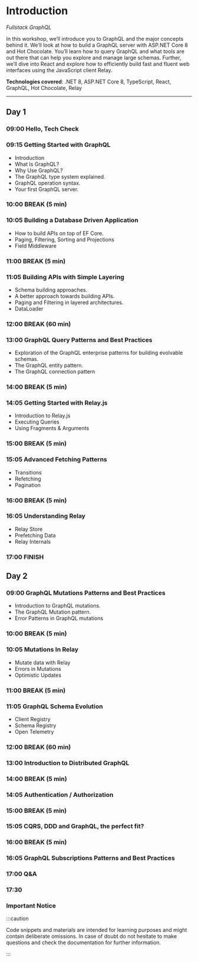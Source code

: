 # Introduction

_Fullstack GraphQL_

In this workshop, we’ll introduce you to GraphQL and the major concepts behind it. We’ll look at how to build a GraphQL server with ASP.NET Core 8 and Hot Chocolate. You’ll learn how to query GraphQL and what tools are out there that can help you explore and manage large schemas. Further, we’ll dive into React and explore how to efficiently build fast and fluent web interfaces using the JavaScript client Relay.

**Technologies covered**: .NET 8, ASP.NET Core 8, TypeScript, React, GraphQL, Hot Chocolate, Relay

---

## Day 1

### 09:00 Hello, Tech Check

### 09:15 Getting Started with GraphQL

- Introduction
- What Is GraphQL?
- Why Use GraphQL?
- The GraphQL type system explained.
- GraphQL operation syntax.
- Your first GraphQL server.

### 10:00 BREAK (5 min)

### 10:05 Building a Database Driven Application

- How to build APIs on top of EF Core.
- Paging, Filtering, Sorting and Projections
- Field Middleware

### 11:00 BREAK (5 min)

### 11:05 Building APIs with Simple Layering

- Schema building approaches.
- A better approach towards building APIs.
- Paging and Filtering in layered architectures.
- DataLoader

### 12:00 BREAK (60 min)

### 13:00 GraphQL Query Patterns and Best Practices

- Exploration of the GraphQL enterprise patterns for building evolvable schemas.
- The GraphQL entity pattern.
- The GraphQL connection pattern

### 14:00 BREAK (5 min)

### 14:05 Getting Started with Relay.js
- Introduction to Relay.js
- Executing Queries
- Using Fragments & Arguments

### 15:00 BREAK (5 min)

### 15:05 Advanced Fetching Patterns
- Transitions
- Refetching 
- Pagination

### 16:00 BREAK (5 min)

### 16:05 Understanding Relay
- Relay Store
- Prefetching Data
- Relay Internals

### 17:00 FINISH

## Day 2

### 09:00 GraphQL Mutations Patterns and Best Practices

- Introduction to GraphQL mutations.
- The GraphQL Mutation pattern.
- Error Patterns in GraphQL mutations

### 10:00 BREAK (5 min)

### 10:05 Mutations In Relay
- Mutate data with Relay
- Errors in Mutations
- Optimistic Updates

### 11:00 BREAK (5 min)

### 11:05 GraphQL Schema Evolution
- Client Registry
- Schema Registry
- Open Telemetry 
### 12:00 BREAK (60 min)

### 13:00 Introduction to Distributed GraphQL

### 14:00 BREAK (5 min)

### 14:05 Authentication / Authorization

### 15:00 BREAK (5 min)

### 15:05 CQRS, DDD and GraphQL, the perfect fit?

### 16:00 BREAK (5 min)

### 16:05 GraphQL Subscriptions Patterns and Best Practices

### 17:00 Q&A

### 17:30

### Important Notice

:::caution

Code snippets and materials are intended for learning purposes and might contain deliberate omissions. In case of doubt do not hesitate to make questions and check the documentation for further information.

:::
